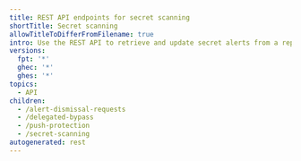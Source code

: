 ```yaml
---
title: REST API endpoints for secret scanning
shortTitle: Secret scanning
allowTitleToDifferFromFilename: true
intro: Use the REST API to retrieve and update secret alerts from a repository.
versions:
  fpt: '*'
  ghec: '*'
  ghes: '*'
topics:
  - API
children:
  - /alert-dismissal-requests
  - /delegated-bypass
  - /push-protection
  - /secret-scanning
autogenerated: rest
---
```


<!-- Content after this section is automatically generated -->
